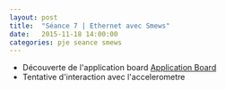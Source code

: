 ```yaml
---
layout: post
title:  "Séance 7 | Ethernet avec Smews"
date:   2015-11-18 14:00:00
categories: pje seance smews 
---
```

* Découverte de l'application board  [Application Board][board]
* Tentative d'interaction avec l'accelerometre 

[board]: 	https://developer.mbed.org/cookbook/mbed-application-board
